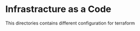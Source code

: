 <h1>Infrastracture as a Code</h1>

This directories contains different configuration for terraform
 